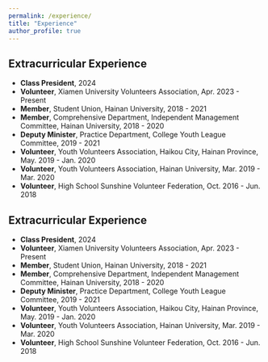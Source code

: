 ```yaml
---
permalink: /experience/
title: "Experience"
author_profile: true
---
```


## Extracurricular Experience


- **Class President**, 2024
- **Volunteer**, Xiamen University Volunteers Association, Apr. 2023 - Present
- **Member**, Student Union, Hainan University, 2018 - 2021
- **Member**, Comprehensive Department, Independent Management Committee, Hainan University, 2018 - 2020
- **Deputy Minister**, Practice Department, College Youth League Committee, 2019 - 2021
- **Volunteer**, Youth Volunteers Association, Haikou City, Hainan Province, May. 2019 - Jan. 2020
- **Volunteer**, Youth Volunteers Association, Hainan University, Mar. 2019 - Mar. 2020
- **Volunteer**, High School Sunshine Volunteer Federation, Oct. 2016 - Jun. 2018





## Extracurricular Experience

- **Class President**, 2024
- **Volunteer**, Xiamen University Volunteers Association, Apr. 2023 - Present
- **Member**, Student Union, Hainan University, 2018 - 2021
- **Member**, Comprehensive Department, Independent Management Committee, Hainan University, 2018 - 2020
- **Deputy Minister**, Practice Department, College Youth League Committee, 2019 - 2021
- **Volunteer**, Youth Volunteers Association, Haikou City, Hainan Province, May. 2019 - Jan. 2020
- **Volunteer**, Youth Volunteers Association, Hainan University, Mar. 2019 - Mar. 2020
- **Volunteer**, High School Sunshine Volunteer Federation, Oct. 2016 - Jun. 2018


